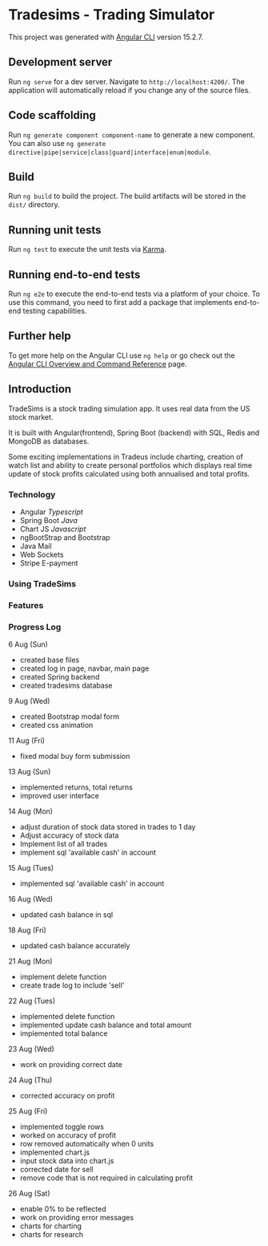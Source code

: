 # Tradesims - Trading Simulator

This project was generated with [Angular CLI](https://github.com/angular/angular-cli) version 15.2.7.

## Development server

Run `ng serve` for a dev server. Navigate to `http://localhost:4200/`. The application will automatically reload if you change any of the source files.

## Code scaffolding

Run `ng generate component component-name` to generate a new component. You can also use `ng generate directive|pipe|service|class|guard|interface|enum|module`.

## Build

Run `ng build` to build the project. The build artifacts will be stored in the `dist/` directory.

## Running unit tests

Run `ng test` to execute the unit tests via [Karma](https://karma-runner.github.io).

## Running end-to-end tests

Run `ng e2e` to execute the end-to-end tests via a platform of your choice. To use this command, you need to first add a package that implements end-to-end testing capabilities.

## Further help

To get more help on the Angular CLI use `ng help` or go check out the [Angular CLI Overview and Command Reference](https://angular.io/cli) page.


## Introduction
TradeSims is a stock trading simulation app. It uses real data from the US stock market. 

It is built with Angular(frontend), Spring Boot (backend) with SQL, Redis and MongoDB as databases.

Some exciting implementations in Tradeus include charting, creation of watch list and ability to create personal portfolios which displays real time update of stock profits calculated using both annualised and total profits. 



### Technology
- Angular *Typescript*
- Spring Boot *Java*
- Chart JS *Javascript*
- ngBootStrap and Bootstrap 
- Java Mail
- Web Sockets
- Stripe E-payment

### Using TradeSims

### Features



### Progress Log
6 Aug (Sun)
- created base files
- created log in page, navbar, main page
- created Spring backend
- created tradesims database

9 Aug (Wed)
- created Bootstrap modal form
- created css animation

11 Aug (Fri)
- fixed modal buy form submission

13 Aug (Sun)
- implemented returns, total returns
- improved user interface

14 Aug (Mon)
- adjust duration of stock data stored in trades to 1 day
- Adjust accuracy of stock data
- Implement list of all trades
- implement sql 'available cash' in account

15 Aug (Tues)
- implemented sql 'available cash' in account

16 Aug (Wed)
- updated cash balance in sql

18 Aug (Fri)
- updated cash balance accurately

21 Aug (Mon)
- implement delete function
- create trade log to include 'sell'

22 Aug (Tues)
- implemented delete function
- implemented update cash balance and total amount
- implemented total balance


23 Aug (Wed)
- work on providing correct date

24 Aug (Thu)
- corrected accuracy on profit

25 Aug (Fri)
- implemented toggle rows
- worked on accuracy of profit
- row removed automatically when 0 units
- implemented chart.js
- input stock data into chart.js
- corrected date for sell
- remove code that is not required in calculating profit

26 Aug (Sat)
- enable 0% to be reflected
- work on providing error messages
- charts for charting 
- charts for research

